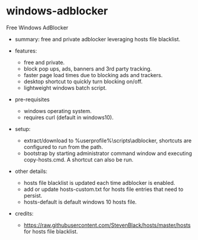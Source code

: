 # windows-adblocker
Free Windows AdBlocker

 - summary: free and private adblocker leveraging hosts file blacklist.
 - features:
   - free and private.
   - block pop ups, ads, banners and 3rd party tracking.
   - faster page load times due to blocking ads and trackers.
   - desktop shortcut to quickly turn blocking on/off.
   - lightweight windows batch script.
 - pre-requisites
   - windows operating system.
   - requires curl (default in windows10).
 - setup: 
   - extract/download to %userprofile%\scripts\adblocker, shortcuts are configured to run from the path.
   - bootstrap by starting administrator command window and executing copy-hosts.cmd. A shortcut can also be run.
  - other details:
    - hosts file blacklist is updated each time adblocker is enabled.
    - add or update hosts-custom.txt for hosts file entries that need to persist.
    - hosts-default is default windows 10 hosts file.

  - credits:
    - https://raw.githubusercontent.com/StevenBlack/hosts/master/hosts for hosts file blacklist.
